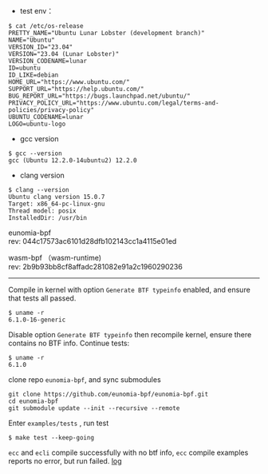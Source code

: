 

+ test env：
```console
$ cat /etc/os-release
PRETTY_NAME="Ubuntu Lunar Lobster (development branch)"
NAME="Ubuntu"
VERSION_ID="23.04"
VERSION="23.04 (Lunar Lobster)"
VERSION_CODENAME=lunar
ID=ubuntu
ID_LIKE=debian
HOME_URL="https://www.ubuntu.com/"
SUPPORT_URL="https://help.ubuntu.com/"
BUG_REPORT_URL="https://bugs.launchpad.net/ubuntu/"
PRIVACY_POLICY_URL="https://www.ubuntu.com/legal/terms-and-policies/privacy-policy"
UBUNTU_CODENAME=lunar
LOGO=ubuntu-logo
```

+ gcc version

```console
$ gcc --version
gcc (Ubuntu 12.2.0-14ubuntu2) 12.2.0
```

+ clang version
```console
$ clang --version
Ubuntu clang version 15.0.7
Target: x86_64-pc-linux-gnu
Thread model: posix
InstalledDir: /usr/bin
```


eunomia-bpf                           
rev: 044c17573ac6101d28dfb102143cc1a4115e01ed

wasm-bpf （wasm-runtime)      
rev: 2b9b93bb8cf8affadc281082e91a2c1960290236

---

Compile in kernel with option `Generate BTF typeinfo` enabled, and ensure that tests all passed.
```console
$ uname -r
6.1.0-16-generic
```


Disable option `Generate BTF typeinfo` then recompile kernel, ensure there contains no BTF info. Continue tests:
```console
$ uname -r
6.1.0
```


clone repo `eunomia-bpf`, and sync submodules

```console
git clone https://github.com/eunomia-bpf/eunomia-bpf.git
cd eunomia-bpf
git submodule update --init --recursive --remote
```


Enter `examples/tests` , run test
```console
$ make test --keep-going

```


`ecc` and `ecli` compile successfully with no btf info,
`ecc`  compile examples reports no error, but run failed.
[log](./log.md)